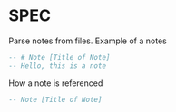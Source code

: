 # SPEC

Parse notes from files.
Example of a notes
```haskell
-- # Note [Title of Note]
-- Hello, this is a note
```
How a note is referenced
```haskell
-- Note [Title of Note]
```
